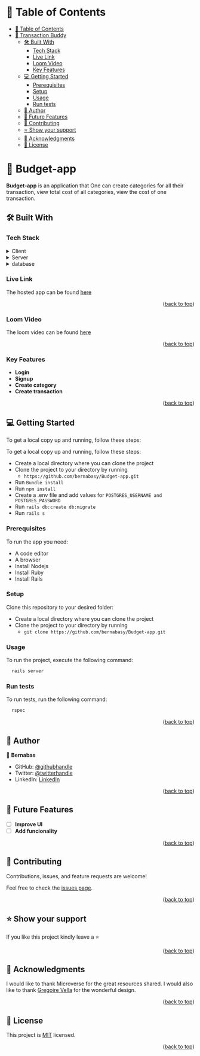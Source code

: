 <!-- TABLE OF CONTENTS -->

# 📗 Table of Contents

- [📗 Table of Contents](#-table-of-contents)
- [📖 Transaction Buddy ](#-transaction-buddy-)
  - [🛠 Built With ](#-built-with-)
    - [Tech Stack ](#tech-stack-)
    - [Live Link ](#live-link-)
    - [Loom Video ](#loom-video-)
    - [Key Features ](#key-features-)
  - [💻 Getting Started ](#-getting-started-)
    - [Prerequisites](#prerequisites)
    - [Setup](#setup)
    - [Usage](#usage)
    - [Run tests](#run-tests)
  - [👥 Author ](#-author-)
  - [🔭 Future Features ](#-future-features-)
  - [🤝 Contributing ](#-contributing-)
  - [⭐️ Show your support ](#️-show-your-support-)
  - [🙏 Acknowledgments ](#-acknowledgments-)
  - [📝 License ](#-license-)

<!-- PROJECT DESCRIPTION -->

# 📖 Budget-app <a name="about-project"></a>

**Budget-app** is an application that One can create categories for all their transaction, view total cost of all categories, view the cost of one transaction.

## 🛠 Built With <a name="built-with"></a>

### Tech Stack <a name="tech-stack"></a>

<details>
<summary>Client</summary>
  <ul>
    <li><a href="https://www.w3schools.com/html/">HTML</a></li>
    <li><a href="https://www.w3schools.com/css/">CSS</a></li>
  </ul>
</details>
<details>
<summary>Server</summary>
  <ul>
    <li><a href="https://guides.rubyonrails.org/getting_started.html">Ruby on Rails</a></li>
  </ul>
</details>
<details>
<summary>database</summary>
  <ul>
    <li><a href="https://www.postgresql.org/">Postgresql</a></li>
  </ul>
</details>

### Live Link <a name="Live link"></a>
The hosted app can be found [here](https://budget-app-rails-9xci.onrender.com)

<p align="right">(<a href="#readme-top">back to top</a>)</p>

### Loom Video <a name="Loom Video"></a>
The loom video can be found [here](https://www.loom.com/share/93f3daa74936453c8893ff193c45a744)

<p align="right">(<a href="#readme-top">back to top</a>)</p>
<!-- Features -->

### Key Features <a name="key-features"></a>

- **Login**
- **Signup**
- **Create category**
- **Create transaction**

<p align="right">(<a href="#readme-top">back to top</a>)</p>

<!-- GETTING STARTED -->

## 💻 Getting Started <a name="getting-started"></a>

To get a local copy up and running, follow these steps:

To get a local copy up and running, follow these steps:
- Create a local directory where you can clone the project
- Clone the project to your directory by running
  - `https://github.com/bernabasy/Budget-app.git`
- Run `Bundle install`
- Run `npm install`
- Create a .env file and add values for `POSTGRES_USERNAME and POSTGRES_PASSWORD`
- Run `rails db:create db:migrate`
- Run  `rails s`

### Prerequisites
To run the app you need:
- A code editor
- A browser
- Install Nodejs
- Install Ruby
- Install Rails

### Setup

Clone this repository to your desired folder:

- Create a local directory where you can clone the project
- Clone the project to your directory by running
  - `git clone https://github.com/bernabasy/Budget-app.git`

### Usage

To run the project, execute the following command:

```sh
  rails server
```

### Run tests

To run tests, run the following command:

```sh
  rspec
```

<p align="right">(<a href="#readme-top">back to top</a>)</p>

## 👥 Author <a name="authors"></a>


👤 **Bernabas**

- GitHub: [@githubhandle](https://github.com/bernabasy)
- Twitter: [@twitterhandle](https://twitter.com/@bernabasjosef)
- LinkedIn: [LinkedIn](https://www.linkedin.com/in/bernabas-yosef)


<p align="right">(<a href="#readme-top">back to top</a>)</p>

<!-- FUTURE FEATURES -->

## 🔭 Future Features <a name="future-features"></a>

- [ ] **Improve UI**
- [ ] **Add funcionality**

<p align="right">(<a href="#readme-top">back to top</a>)</p>

<!-- CONTRIBUTING -->

## 🤝 Contributing <a name="contributing"></a>

Contributions, issues, and feature requests are welcome!

Feel free to check the [issues page](../../issues/).

<p align="right">(<a href="#readme-top">back to top</a>)</p>

<!-- SUPPORT -->

## ⭐️ Show your support <a name="support"></a>

If you like this project kindly leave a ⭐

<p align="right">(<a href="#readme-top">back to top</a>)</p>

## 🙏 Acknowledgments <a name="acknowledgements"></a>

I would like to thank Microverse for the great resources shared. I would also like to thank [Gregoire Vella](https://www.behance.net/gregoirevella) for the wonderful design.

<p align="right">(<a href="#readme-top">back to top</a>)</p>

<!-- LICENSE -->

## 📝 License <a name="license"></a>

This project is [MIT](./LICENSE) licensed.

<p align="right">(<a href="#readme-top">back to top</a>)</p>
